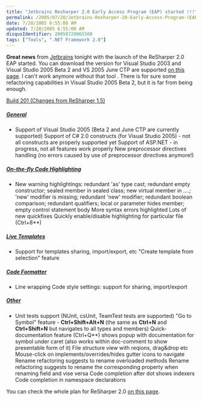 ```yaml
---
title: "Jetbrains Resharper 2.0 Early Access Program (EAP) started !!!"
permalink: /2005/07/20/Jetbrains-Resharper-20-Early-Access-Program-(EAP)-started-!!!/
date: 7/20/2005 6:55:00 AM
updated: 7/20/2005 6:55:00 AM
disqusIdentifier: 20050720065500
tags: ["Tools", ".NET Framework 2.0"]
---
```

**Great news** from [Jetbrains](http://www.jetbrains.com/) tonight with the launch of the ReSharper 2.0 EAP started. You can download the version for Visual Studio 2003 and Visual Studio 2005 Beta 2 and VS 2005 June CTP are supported [on this page](http://www.jetbrains.net/confluence/display/ReSharper/Download). I can't work anymore without that tool . There is for sure some refactoring capabilities in Visual Studio 2005 Beta 2, but it is far from being enough.

[Build 201 (Changes from ReSharper 1.5)](http://www.jetbrains.net/confluence/display/ReSharper/Changes)
<!-- more -->

##### [General]()

*   Support of Visual Studio 2005 (Beta 2 and June CTP are currently 
  supported) 
  Support of C# 2.0 constructs (for Visual Studio 2005) - not all constructs 
  are properly supported yet 
  Support of ASP.NET - in progress, not all features work properly 
  New preprocessor directives handling (no errors caused by use of 
  preprocessor directives anymore!) 


##### [On-the-fly Code Highlighting]()

*   New warning highlightings: redundant 'as' type cast; redundant empty 
  constructor; sealed member in sealed class; new virtual member in ....; 'new' 
  modifier is missing; redundant 'new' modifier; redundant boolean comparison; 
  redundant qualifiers; local or parameter hides member; empty control statement 
  body 
  More syntax errors highlighted 
  Lots of new quickfixes 
  Quickly enable/disable highlighting for particular file (Ctrl+8**) 


##### [Live Templates]()

*   Support for templates sharing, import/export, etc "Create template from selection" feature 


##### [Code Formatter]()

*   Line wrapping Code style settings: support for sharing, import/export 


##### [Other]()

*   Unit tests support (NUnit, csUnit, TeamTest tests are supported) 
  "Go to Symbol" feature - **Ctrl+Shift+Alt+N** (the same as 
  **Ctrl+N** and **Ctrl+Shift+N** but navigates 
  to all types and members) 
  Quick-documentation feature (Ctrl+Q**) shows popup with 
  documentation for symbol under caret (also works within doc-comment to show 
  presentable form of it) 
  File structure view with reqions, drag&drop etc 
  Mouse-click on implements/overrides/hides gutter icons to navigate 
  Rename refactoring suggests to rename overloaded methods 
  Rename refactoring suggests to rename the corresponding property when 
  renaming field and vise versa 
  Code completion after dot shows indexers 
  Code completion in namespace declarations


You can check the whole plan for ReSharper 2.0 [on this page](http://www.jetbrains.net/confluence/display/ReSharper/ReSharper+2.0+Plan).